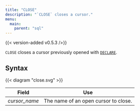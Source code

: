 ```yaml
---
title: "CLOSE"
description: "`CLOSE` closes a cursor."
menu:
  main:
    parent: "sql"
---
```


{{< version-added v0.5.3 />}}

`CLOSE` closes a cursor previously opened with [`DECLARE`](/sql/declare).

## Syntax

{{< diagram "close.svg" >}}

Field | Use
------|-----
_cursor&lowbar;name_ | The name of an open cursor to close.
